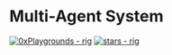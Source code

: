 # Multi-Agent System

[![0xPlaygrounds - rig](https://img.shields.io/static/v1?label=0xPlaygrounds&message=rig&color=blue&logo=github)](https://github.com/0xPlaygrounds/rig "Go to GitHub repo")  [![stars - rig](https://img.shields.io/github/stars/0xPlaygrounds/rig?style=social)](https://github.com/0xPlaygrounds/rig)
